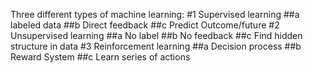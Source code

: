 Three different types of machine learning:
#1 Supervised learning
    ##a labeled data
    ##b Direct feedback
    ##c Predict Outcome/future
#2 Unsupervised learning
    ##a No label
    ##b No feedback
    ##c Find hidden structure in data
#3 Reinforcement learning
    ##a Decision process
    ##b Reward System
    ##c Learn series of actions